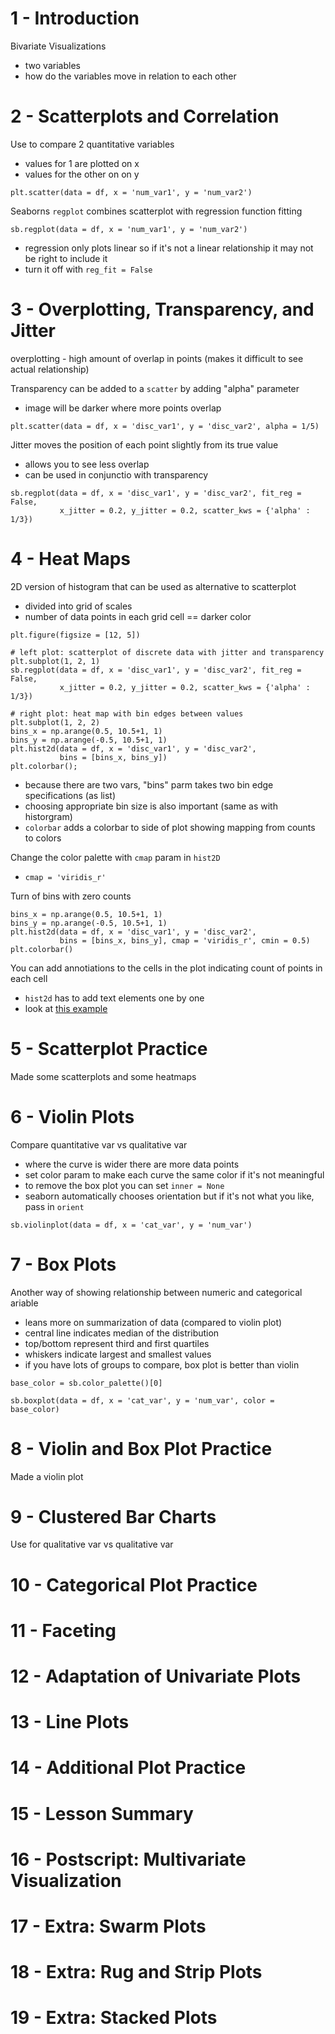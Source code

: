 # 1 - Introduction
Bivariate Visualizations
  - two variables
  - how do the variables move in relation to each other

# 2 - Scatterplots and Correlation
Use to compare 2 quantitative variables
  - values for 1 are plotted on x
  - values for the other on on y

```
plt.scatter(data = df, x = 'num_var1', y = 'num_var2')
```

Seaborns `regplot` combines scatterplot with regression function fitting

```
sb.regplot(data = df, x = 'num_var1', y = 'num_var2')
```
  - regression only plots linear so if it's not a linear relationship it may not be right to include it
  - turn it off with `reg_fit = False`

# 3 - Overplotting, Transparency, and Jitter
overplotting - high amount of overlap in points (makes it difficult to see actual relationship)

Transparency can be added to a `scatter` by adding "alpha" parameter
  - image will be darker where more points overlap

```
plt.scatter(data = df, x = 'disc_var1', y = 'disc_var2', alpha = 1/5)
```

Jitter moves the position of each point slightly from its true value
  - allows you to see less overlap
  - can be used in conjunctio with transparency

```
sb.regplot(data = df, x = 'disc_var1', y = 'disc_var2', fit_reg = False,
           x_jitter = 0.2, y_jitter = 0.2, scatter_kws = {'alpha' : 1/3})
```

# 4 - Heat Maps
2D version of histogram that can be used as alternative to scatterplot
  - divided into grid of scales
  - number of data points in each grid cell == darker color

```
plt.figure(figsize = [12, 5])

# left plot: scatterplot of discrete data with jitter and transparency
plt.subplot(1, 2, 1)
sb.regplot(data = df, x = 'disc_var1', y = 'disc_var2', fit_reg = False,
           x_jitter = 0.2, y_jitter = 0.2, scatter_kws = {'alpha' : 1/3})

# right plot: heat map with bin edges between values
plt.subplot(1, 2, 2)
bins_x = np.arange(0.5, 10.5+1, 1)
bins_y = np.arange(-0.5, 10.5+1, 1)
plt.hist2d(data = df, x = 'disc_var1', y = 'disc_var2',
           bins = [bins_x, bins_y])
plt.colorbar();
```
  - because there are two vars, "bins" parm takes two bin edge specifications (as list)
  - choosing appropriate bin size is also important (same as with historgram)
  - `colorbar` adds a colorbar to side of plot showing mapping from counts to colors

Change the color palette with `cmap` param in `hist2D`
  - `cmap = 'viridis_r'`

Turn of bins with zero counts

```
bins_x = np.arange(0.5, 10.5+1, 1)
bins_y = np.arange(-0.5, 10.5+1, 1)
plt.hist2d(data = df, x = 'disc_var1', y = 'disc_var2',
           bins = [bins_x, bins_y], cmap = 'viridis_r', cmin = 0.5)
plt.colorbar()
```

You can add annotiations to the cells in the plot indicating count of points in each cell
  - `hist2d` has to add text elements one by one
  - look at [this example](https://classroom.udacity.com/nanodegrees/nd089/parts/8de94dee-7635-43b3-9d11-5e4583f22ce3/modules/dd3e4af8-d576-427e-baae-925fd16ff2ff/lessons/0491d74e-dcd8-4700-a971-a7f1b0a26ddb/concepts/8f54c142-468e-4e1a-abef-4c6425403a3b)

# 5 - Scatterplot Practice
Made some scatterplots and some heatmaps

# 6 - Violin Plots
Compare quantitative var vs qualitative var
  - where the curve is wider there are more data points
  - set color param to make each curve the same color if it's not meaningful
  - to remove the box plot you can set `inner = None`
  - seaborn automatically chooses orientation but if it's not what you like, pass in `orient`

```
sb.violinplot(data = df, x = 'cat_var', y = 'num_var')
```

# 7 - Box Plots
Another way of showing relationship between numeric and categorical ariable
  - leans more on summarization of data (compared to violin plot)
  - central line indicates median of the distribution
  - top/bottom represent third and first quartiles
  - whiskers indicate largest and smallest values
  - if you have lots of groups to compare, box plot is better than violin

```
base_color = sb.color_palette()[0]

sb.boxplot(data = df, x = 'cat_var', y = 'num_var', color = base_color)
```

# 8 - Violin and Box Plot Practice
Made a violin plot

# 9 - Clustered Bar Charts
Use for qualitative var vs qualitative var

# 10 - Categorical Plot Practice


# 11 - Faceting


# 12 - Adaptation of Univariate Plots


# 13 - Line Plots


# 14 - Additional Plot Practice


# 15 - Lesson Summary


# 16 -  Postscript: Multivariate Visualization


# 17 - Extra: Swarm Plots


# 18 - Extra: Rug and Strip Plots


# 19 - Extra: Stacked Plots

